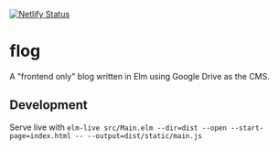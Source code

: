 [![Netlify Status](https://api.netlify.com/api/v1/badges/cc1492a7-2241-4472-b214-8849eebfc22f/deploy-status)](https://app.netlify.com/sites/sleepy-goodall-bdace3/deploys)
# flog
A "frontend only" blog written in Elm using Google Drive as the CMS.

## Development
Serve live with `elm-live src/Main.elm --dir=dist --open --start-page=index.html -- --output=dist/static/main.js`